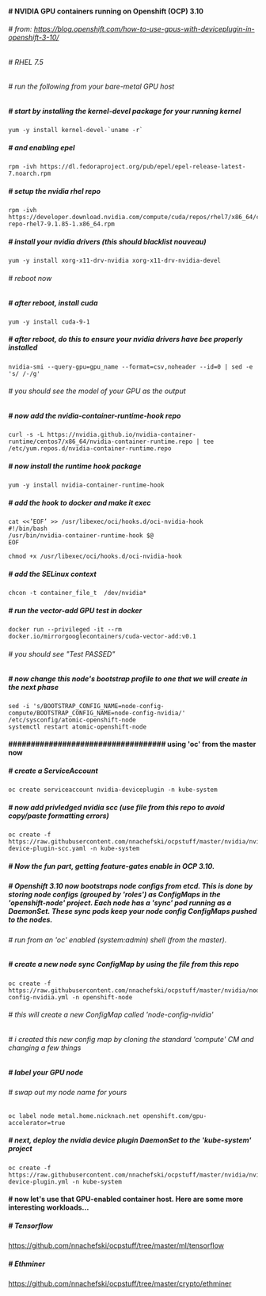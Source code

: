 ####  # NVIDIA GPU containers running on Openshift (OCP) 3.10
###### # from: https://blog.openshift.com/how-to-use-gpus-with-deviceplugin-in-openshift-3-10/ 
 
###### # RHEL 7.5
###### # run the following from your bare-metal GPU host
##### # start by installing the kernel-devel package for your running kernel
```
yum -y install kernel-devel-`uname -r`
```
##### # and enabling epel
```
rpm -ivh https://dl.fedoraproject.org/pub/epel/epel-release-latest-7.noarch.rpm
```
##### # setup the nvidia rhel repo 
```
rpm -ivh https://developer.download.nvidia.com/compute/cuda/repos/rhel7/x86_64/cuda-repo-rhel7-9.1.85-1.x86_64.rpm 
```
##### # install your nvidia drivers (this should blacklist nouveau)
```
yum -y install xorg-x11-drv-nvidia xorg-x11-drv-nvidia-devel
```
###### # reboot now
##### # after reboot, install cuda
```
yum -y install cuda-9-1
```
##### # after reboot, do this to ensure your nvidia drivers have bee properly installed
```
nvidia-smi --query-gpu=gpu_name --format=csv,noheader --id=0 | sed -e 's/ /-/g'
```
###### # you should see the model of your GPU as the output
##### # now add the nvidia-container-runtime-hook repo
```
curl -s -L https://nvidia.github.io/nvidia-container-runtime/centos7/x86_64/nvidia-container-runtime.repo | tee /etc/yum.repos.d/nvidia-container-runtime.repo
```
##### # now install the runtime hook package
```
yum -y install nvidia-container-runtime-hook
```
##### # add the hook to docker and make it exec
```
cat <<’EOF’ >> /usr/libexec/oci/hooks.d/oci-nvidia-hook
#!/bin/bash
/usr/bin/nvidia-container-runtime-hook $@
EOF

chmod +x /usr/libexec/oci/hooks.d/oci-nvidia-hook
```
##### # add the SELinux context
```
chcon -t container_file_t  /dev/nvidia*
```
##### # run the vector-add GPU test in docker
```
docker run --privileged -it --rm docker.io/mirrorgooglecontainers/cuda-vector-add:v0.1
```
###### # you should see "Test PASSED"
##### # now change this node's bootstrap profile to one that we will create in the next phase
```
sed -i 's/BOOTSTRAP_CONFIG_NAME=node-config-compute/BOOTSTRAP_CONFIG_NAME=node-config-nvidia/' /etc/sysconfig/atomic-openshift-node
systemctl restart atomic-openshift-node
```
#### ################################### using 'oc' from the master now
##### # create a ServiceAccount
```
oc create serviceaccount nvidia-deviceplugin -n kube-system
```
##### # now add privledged nvidia scc (use file from this repo to avoid copy/paste formatting errors)
```
oc create -f https://raw.githubusercontent.com/nnachefski/ocpstuff/master/nvidia/nvidia-device-plugin-scc.yaml -n kube-system
```
##### # Now the fun part, getting feature-gates enable in OCP 3.10.
##### # Openshift 3.10 now bootstraps node configs from etcd.  This is done by storing node configs (grouped by 'roles') as ConfigMaps in the 'openshift-node' project.  Each node has a 'sync' pod running as a DaemonSet.  These sync pods keep your node config ConfigMaps pushed to the nodes.
###### # run from an 'oc' enabled (system:admin) shell (from the master).
##### # create a new node sync ConfigMap by using the file from this repo
```
oc create -f https://raw.githubusercontent.com/nnachefski/ocpstuff/master/nvidia/node-config-nvidia.yml -n openshift-node 
```
###### # this will create a new ConfigMap called 'node-config-nvidia'
###### # i created this new config map by cloning the standard 'compute' CM and changing a few things 
##### # label your GPU node
###### # swap out my node name for yours
```
oc label node metal.home.nicknach.net openshift.com/gpu-accelerator=true
```
##### # next, deploy the nvidia device plugin DaemonSet to the 'kube-system' project
```
oc create -f https://raw.githubusercontent.com/nnachefski/ocpstuff/master/nvidia/nvidia-device-plugin.yml -n kube-system
```
#### # now let's use that GPU-enabled container host.  Here are some more interesting workloads...
##### # Tensorflow
https://github.com/nnachefski/ocpstuff/tree/master/ml/tensorflow
##### # Ethminer
https://github.com/nnachefski/ocpstuff/tree/master/crypto/ethminer
 
